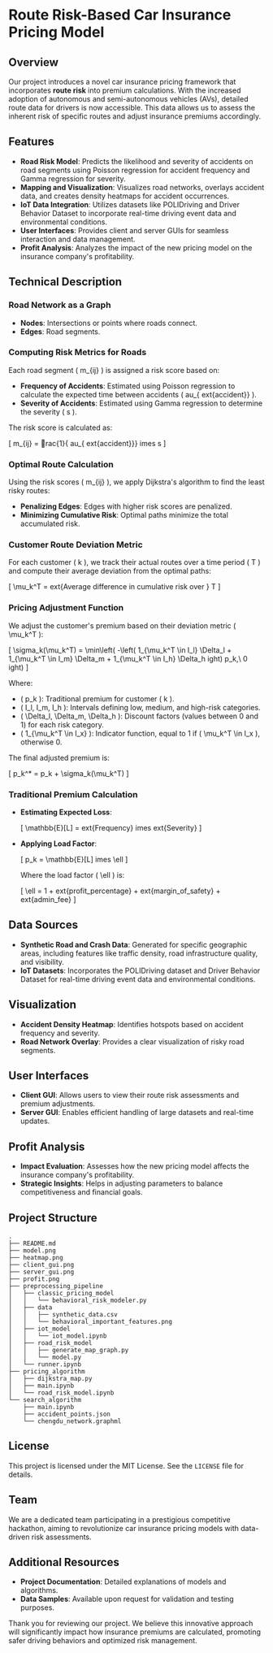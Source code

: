 
# Route Risk-Based Car Insurance Pricing Model

## Overview

Our project introduces a novel car insurance pricing framework that incorporates **route risk** into premium calculations. With the increased adoption of autonomous and semi-autonomous vehicles (AVs), detailed route data for drivers is now accessible. This data allows us to assess the inherent risk of specific routes and adjust insurance premiums accordingly.

## Features

- **Road Risk Model**: Predicts the likelihood and severity of accidents on road segments using Poisson regression for accident frequency and Gamma regression for severity.
- **Mapping and Visualization**: Visualizes road networks, overlays accident data, and creates density heatmaps for accident occurrences.
- **IoT Data Integration**: Utilizes datasets like POLIDriving and Driver Behavior Dataset to incorporate real-time driving event data and environmental conditions.
- **User Interfaces**: Provides client and server GUIs for seamless interaction and data management.
- **Profit Analysis**: Analyzes the impact of the new pricing model on the insurance company's profitability.

## Technical Description

### Road Network as a Graph

- **Nodes**: Intersections or points where roads connect.
- **Edges**: Road segments.

### Computing Risk Metrics for Roads

Each road segment \( m_{ij} \) is assigned a risk score based on:

- **Frequency of Accidents**: Estimated using Poisson regression to calculate the expected time between accidents \( 	au_{	ext{accident}} \).
- **Severity of Accidents**: Estimated using Gamma regression to determine the severity \( s \).

The risk score is calculated as:

\[ m_{ij} = rac{1}{	au_{	ext{accident}}} 	imes s \]

### Optimal Route Calculation

Using the risk scores \( m_{ij} \), we apply Dijkstra's algorithm to find the least risky routes:

- **Penalizing Edges**: Edges with higher risk scores are penalized.
- **Minimizing Cumulative Risk**: Optimal paths minimize the total accumulated risk.

### Customer Route Deviation Metric

For each customer \( k \), we track their actual routes over a time period \( T \) and compute their average deviation from the optimal paths:

\[ \mu_k^T = 	ext{Average difference in cumulative risk over } T \]

### Pricing Adjustment Function

We adjust the customer's premium based on their deviation metric \( \mu_k^T \):

\[ \sigma_k(\mu_k^T) = \min\left( -\left( 1_{\mu_k^T \in I_l} \Delta_l + 1_{\mu_k^T \in I_m} \Delta_m + 1_{\mu_k^T \in I_h} \Delta_h ight) p_k,\ 0 ight) \]

Where:

- \( p_k \): Traditional premium for customer \( k \).
- \( I_l, I_m, I_h \): Intervals defining low, medium, and high-risk categories.
- \( \Delta_l, \Delta_m, \Delta_h \): Discount factors (values between 0 and 1) for each risk category.
- \( 1_{\mu_k^T \in I_x} \): Indicator function, equal to 1 if \( \mu_k^T \in I_x \), otherwise 0.

The final adjusted premium is:

\[ p_k^* = p_k + \sigma_k(\mu_k^T) \]

### Traditional Premium Calculation

- **Estimating Expected Loss**:

  \[ \mathbb{E}[L] = 	ext{Frequency} 	imes 	ext{Severity} \]

- **Applying Load Factor**:

  \[ p_k = \mathbb{E}[L] 	imes \ell \]

  Where the load factor \( \ell \) is:

  \[ \ell = 1 + 	ext{profit\_percentage} + 	ext{margin\_of\_safety} + 	ext{admin\_fee} \]

## Data Sources

- **Synthetic Road and Crash Data**: Generated for specific geographic areas, including features like traffic density, road infrastructure quality, and visibility.
- **IoT Datasets**: Incorporates the POLIDriving dataset and Driver Behavior Dataset for real-time driving event data and environmental conditions.

## Visualization

- **Accident Density Heatmap**: Identifies hotspots based on accident frequency and severity.
- **Road Network Overlay**: Provides a clear visualization of risky road segments.

## User Interfaces

- **Client GUI**: Allows users to view their route risk assessments and premium adjustments.
- **Server GUI**: Enables efficient handling of large datasets and real-time updates.

## Profit Analysis

- **Impact Evaluation**: Assesses how the new pricing model affects the insurance company's profitability.
- **Strategic Insights**: Helps in adjusting parameters to balance competitiveness and financial goals.

## Project Structure

```
.
├── README.md
├── model.png
├── heatmap.png
├── client_gui.png
├── server_gui.png
├── profit.png
├── preprocessing_pipeline
│   ├── classic_pricing_model
│   │   └── behavioral_risk_modeler.py
│   ├── data
│   │   ├── synthetic_data.csv
│   │   └── behavioral_important_features.png
│   ├── iot_model
│   │   └── iot_model.ipynb
│   ├── road_risk_model
│   │   ├── generate_map_graph.py
│   │   └── model.py
│   └── runner.ipynb
├── pricing_algorithm
│   ├── dijkstra_map.py
│   ├── main.ipynb
│   └── road_risk_model.ipynb
└── search_algorithm
    ├── main.ipynb
    ├── accident_points.json
    └── chengdu_network.graphml
```

## License

This project is licensed under the MIT License. See the `LICENSE` file for details.

## Team

We are a dedicated team participating in a prestigious competitive hackathon, aiming to revolutionize car insurance pricing models with data-driven risk assessments.

## Additional Resources

- **Project Documentation**: Detailed explanations of models and algorithms.
- **Data Samples**: Available upon request for validation and testing purposes.

Thank you for reviewing our project. We believe this innovative approach will significantly impact how insurance premiums are calculated, promoting safer driving behaviors and optimized risk management.
